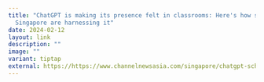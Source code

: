 ```yaml
---
title: "ChatGPT is making its presence felt in classrooms: Here's how schools in
  Singapore are harnessing it"
date: 2024-02-12
layout: link
description: ""
image: ""
variant: tiptap
external: https://https://www.channelnewsasia.com/singapore/chatgpt-schools-singapore-teachers-students-4109836
---
```

